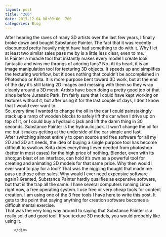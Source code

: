 ```yaml
---
layout: post
title: "266"
date: 2017-12-04 00:00:00 -700
categories: Blog
---
```


<div class="blog-content">
				<div class="paragraph"><span><span style="color:rgb(0, 0, 0)">After hearing the raves of many 3D artists over the last few years, I finally broke down and bought Substance Painter. The fact that it was recently discounted pretty heavily might have had something to do with it. Why I let at least two similar sales pass me by is a little less clear, even to me. </span></span><br><span></span><span><span style="color:rgb(0, 0, 0)">Is Painter a miracle tool that instantly makes every model I create look fantastic and wins me throngs of adoring fans? No. At its heart, it is an image manipulation tool for texturing 3D objects. It speeds up and simplifies the texturing workflow, but it does nothing that couldn&rsquo;t be accomplished in Photoshop or Krita. It is more purpose bent toward 3D work, but at the end of the day it&rsquo;s still taking 2D images and messing with them so they wrap cleanly around a 3D mesh. Artists have been doing a pretty good job of that since before Jurassic Park. I&rsquo;m fairly sure that I could have kept working on textures without it, but after using it for the last couple of days, I don&rsquo;t know that I would ever want to. </span></span><br><span></span><span><span style="color:rgb(0, 0, 0)">So, every time I wanted to change the oil in the car I could painstakingly stack up a ramp of wooden blocks to safely lift the car when I drive up on top of it, or I could buy a hydraulic jack and lift the damn thing in 30 seconds. Substance Painter is the hydraulic jack. It won&rsquo;t change the oil for me but it makes getting at the underside of the car simple and fast.</span></span><br><span></span><span><span style="color:rgb(0, 0, 0)">After switching almost entirely to open source and free software for all my 2D and 3D art needs, the idea of buying a single purpose tool has become difficult to swallow. Krita does everything I ever needed from photoshop (better in most cases) for the high price of nothing. Blender, even with its shotgun blast of an interface, can hold it&rsquo;s own as a powerful tool for creating and animating 3D models for that same price. Why then would I ever want to pay for a tool? That was the niggling thought that made me pass up those other sales. Why would I ever need expensive software again? Granted, Substance Painter hardly qualifies as expensive software, but that is the trap all the same. I have several computers running Linux right now, a free operating system. I use free or very cheap tools for content creation. I am using one of the 3 free tools I have here to write this post. It gets to the point that paying anything for creation software becomes a difficult mental exercise. </span></span><br><span></span><span><span style="color:rgb(0, 0, 0)">That was the very long way around to saying that Substance Painter is a really solid and good tool. If you texture 3D models, you would probably like using it.</span></span><br><span></span></div>

		</div>
        